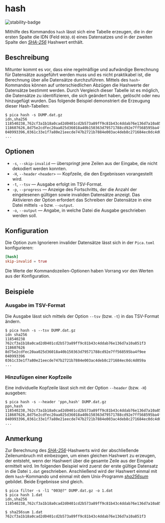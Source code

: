 # hash

![stability-badge](https://img.shields.io/badge/stability-unstable-red?style=flat-square)

Mithilfe des Kommandos `hash` lässt sich eine Tabelle erzeugen, die in
der ersten Spalte die IDN (Feld `003@.0`) eines Datensatzes und in der
zweiten Spalte den [_SHA-256_] Hashwert enthält.


## Beschreibung

Mitunter kommt es vor, dass eine regelmäßige und aufwändige Berechnung
für Datensätze ausgeführt werden muss und es nicht praktikabel ist, die
Berechnung über alle Datensätze durchzuführen. Mittels des
`hash`-Kommandos können auf unterschiedlichen Abzügen die Hashwerte der
Datensätze bestimmt werden. Durch Vergleich dieser Tabelle ist es
möglich, die Datensätze zu identifizieren, die sich geändert haben,
gelöscht oder neu hinzugefügt wurden. Das folgende Beispiel demonstriert
die Erzeugung dieser Hash-Tabellen:

```console
$ pica hash -s DUMP.dat.gz
idn,sha256
118540238,762cf3a1b18a0cad2d0401cd2b573a89ff9c81b43c4ddab76e136d7a10a851f3
118607626,8d75e2cdfec20aa025d36018a40b150363d79571788cd92e7ff568595ba4f9ee
040993396,0361c33e1f7a80e21eecde747b2721b7884e003ac4deb8c271684ec0dc4d059a
...
```


## Optionen

* `-s`, `--skip-invalid` — überspringt jene Zeilen aus der Eingabe, die
  nicht dekodiert werden konnten.
* `-H`, `--header` `<header>` — Kopfzeile, die den Ergebnissen
  vorangestellt wird.
* `-t`, `--tsv` — Ausgabe erfolgt im TSV-Format.
* `-p`, `--progress` — Anzeige des Fortschritts, der die Anzahl der
  eingelesenen gültigen sowie invaliden Datensätze anzeigt. Das
  Aktivieren der Option erfordert das Schreiben der Datensätze in eine
  Datei mittels `-o` bzw. `--output`.
* `-o`, `--output` — Angabe, in welche Datei die Ausgabe geschrieben
  werden soll.


## Konfiguration

<!-- TODO: Link zum allgemeinen Kapitel über die Konfigurationsdatei -->

Die Option zum Ignorieren invalider Datensätze lässt sich in der
`Pica.toml` konfigurieren:

```toml
[hash]
skip-invalid = true
```

Die Werte der Kommandozeilen-Optionen haben Vorrang vor den Werten aus
der Konfiguration.


## Beispiele

### Ausgabe im TSV-Format

Die Ausgabe lässt sich mittels der Option `--tsv` (bzw. `-t`) in das
TSV-Format ändern.

```console
$ pica hash -s --tsv DUMP.dat.gz
idn	sha256
118540238	762cf3a1b18a0cad2d0401cd2b573a89ff9c81b43c4ddab76e136d7a10a851f3
118607626	8d75e2cdfec20aa025d36018a40b150363d79571788cd92e7ff568595ba4f9ee
040993396	0361c33e1f7a80e21eecde747b2721b7884e003ac4deb8c271684ec0dc4d059a
...
```

### Hinzufügen einer Kopfzeile

Eine individuelle Kopfzeile lässt sich mit der Option `--header` (bzw.
`-H`) ausgeben:

```console
$ pica hash -s --header 'ppn,hash' DUMP.dat.gz
ppn,hash
118540238,762cf3a1b18a0cad2d0401cd2b573a89ff9c81b43c4ddab76e136d7a10a851f3
118607626,8d75e2cdfec20aa025d36018a40b150363d79571788cd92e7ff568595ba4f9ee
040993396,0361c33e1f7a80e21eecde747b2721b7884e003ac4deb8c271684ec0dc4d059a
...
```


## Anmerkung

Zur Berechnung des [_SHA-256_]-Hashwerts wird der abschließende
Zeilenumbruch mit einbezogen, um einen gleichen Hashwert zu erzeugen,
der entsteht, wenn der Hashwert über die gesamte Zeile aus der Eingabe
ermittelt wird. Im folgenden Beispiel wird zuerst der erste gültige
Datensatz in die Datei `1.dat` geschrieben. Anschließend wird der
Hashwert einmal mit dem `hash`-Kommando und einmal mit dem Unix-Programm
[_sha256sum_] gebildet. Beide Ergebnisse sind gleich.

```console
$ pica filter -s -l1 "003@?" DUMP.dat.gz -o 1.dat
$ pica hash 1.dat
idn,sha256
118540238,762cf3a1b18a0cad2d0401cd2b573a89ff9c81b43c4ddab76e136d7a10a851f3

$ sha256sum 1.dat
762cf3a1b18a0cad2d0401cd2b573a89ff9c81b43c4ddab76e136d7a10a851f3
```

[_SHA-256_]: https://de.wikipedia.org/wiki/SHA-2
[_sha256sum_]: https://manpages.ubuntu.com/manpages/trusty/de/man1/sha256sum.1.html

